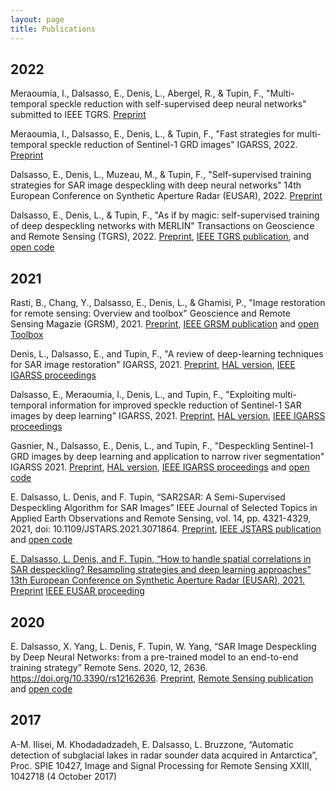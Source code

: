 ```yaml
---
layout: page
title: Publications
---
```

## 2022
Meraoumia, I., Dalsasso, E., Denis, L., Abergel, R., & Tupin, F., "Multi-temporal speckle reduction with self-supervised deep neural networks" submitted to IEEE TGRS. <a href="https://arxiv.org/abs/2207.11095">Preprint<a/>

Meraoumia, I., Dalsasso, E., Denis, L., & Tupin, F., "Fast strategies for multi-temporal speckle reduction of Sentinel-1 GRD images" IGARSS, 2022. <a href="https://arxiv.org/abs/2207.11111">Preprint<a/>

Dalsasso, E., Denis, L., Muzeau, M., & Tupin, F., "Self-supervised training strategies for SAR image despeckling with deep neural networks" 14th European Conference on Synthetic Aperture Radar (EUSAR), 2022. <a href="https://hal.telecom-paris.fr/hal-03589245/document">Preprint<a/>

Dalsasso, E., Denis, L., & Tupin, F., "As if by magic: self-supervised training of deep despeckling networks with MERLIN" Transactions on Geoscience and Remote Sensing (TGRS), 2022. <a href="https://arxiv.org/pdf/2110.13148.pdf">Preprint<a/>, <a href="https://ieeexplore.ieee.org/document/9617648">IEEE TGRS publication<a/>, and <a href="https://gitlab.telecom-paris.fr/ring/MERLIN">open code<a/>

## 2021

Rasti, B., Chang, Y., Dalsasso, E., Denis, L., & Ghamisi, P., "Image restoration for remote sensing: Overview and toolbox" Geoscience and Remote Sensing Magazie (GRSM), 2021. <a href="https://arxiv.org/pdf/2107.00557.pdf">Preprint<a/>, <a href="https://ieeexplore.ieee.org/document/9618664">IEEE GRSM publication<a/> and <a href="https://github.com/ImageRestorationToolbox">open Toolbox<a/>

Denis, L., Dalsasso, E., and Tupin, F., "A review of deep-learning techniques for SAR image restoration" IGARSS, 2021. <a href="https://arxiv.org/pdf/2101.11852.pdf">Preprint<a/>, <a href="https://hal.archives-ouvertes.fr/ujm-03123042/">HAL version<a/>, <a href="https://ieeexplore.ieee.org/document/9555039">IEEE IGARSS proceedings<a/>

Dalsasso, E., Meraoumia, I., Denis, L., and Tupin, F., "Exploiting multi-temporal information for improved speckle reduction of Sentinel-1 SAR images by deep learning" IGARSS, 2021. <a href="https://arxiv.org/pdf/2102.00682.pdf">Preprint<a/>, <a href="https://hal.telecom-paris.fr/hal-03129020">HAL version<a/>, <a href="https://ieeexplore.ieee.org/document/9554555">IEEE IGARSS proceedings<a/>

Gasnier, N., Dalsasso, E., Denis, L., and Tupin, F., "Despeckling Sentinel-1 GRD images by deep learning and application to narrow river segmentation" IGARSS 2021. <a href="https://arxiv.org/pdf/2102.00692.pdf">Preprint<a/>, <a href="https://hal.telecom-paris.fr/hal-03129006">HAL version<a/>, <a href="https://ieeexplore.ieee.org/document/9554350">IEEE IGARSS proceedings<a/> and <a href="https://gitlab.telecom-paris.fr/ring/sar2sar">open code<a/>

E. Dalsasso, L. Denis, and F. Tupin, “SAR2SAR: A Semi-Supervised Despeckling Algorithm for SAR Images” IEEE Journal of Selected Topics in Applied Earth Observations and Remote Sensing, vol. 14, pp. 4321-4329, 2021, doi: 10.1109/JSTARS.2021.3071864. [Preprint](https://arxiv.org/pdf/2006.15037.pdf), [IEEE JSTARS publication](https://ieeexplore.ieee.org/document/9399231) and <a href="https://gitlab.telecom-paris.fr/ring/sar2sar">open code

E. Dalsasso, L. Denis, and F. Tupin, “How to handle spatial correlations in SAR despeckling? Resampling strategies and deep learning approaches” 13th European Conference on Synthetic Aperture Radar (EUSAR), 2021. [Preprint](https://hal.telecom-paris.fr/hal-02538046/document) [IEEE EUSAR proceeding](https://ieeexplore.ieee.org/document/9472746)

## 2020

E. Dalsasso, X. Yang, L. Denis, F. Tupin, W. Yang, “SAR Image Despeckling by Deep Neural Networks: from a pre-trained model to an end-to-end training strategy” Remote Sens. 2020, 12, 2636. https://doi.org/10.3390/rs12162636. [Preprint](https://arxiv.org/pdf/2006.15559.pdf), [Remote Sensing publication](https://www.mdpi.com/2072-4292/12/16/2636) and [open code](https://gitlab.telecom-paris.fr/ring/sar-cnn)

## 2017

A-M. Ilisei, M. Khodadadzadeh, E. Dalsasso, L. Bruzzone, “Automatic detection of subglacial lakes in radar sounder data acquired in Antarctica”, Proc. SPIE 10427, Image and Signal Processing for Remote Sensing XXIII, 1042718 (4 October 2017)

